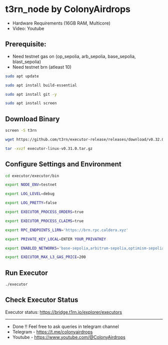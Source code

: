 # t3rn_node by ColonyAirdrops

- Hardware Requirements (16GB RAM, Multicore)
- Video: Youtube

## Prerequisite:
- Need testnet gas on (op_sepolia, arb_sepolia, base_sepolia, blast_sepolia)
- Need testnet brn (atleast 10)

```bash
sudo apt update

sudo apt install build-essential

sudo apt install git -y

sudo apt install screen
```

## Download Binary
```bash
screen -S t3rn
```
```bash
wget https://github.com/t3rn/executor-release/releases/download/v0.32.0/executor-linux-v0.32.0.tar.gz
```
```bash
tar -xvzf executor-linux-v0.31.0.tar.gz
```

## Configure Settings and Environment
```bash
cd executor/executor/bin
```
```bash
export NODE_ENV=testnet
```
```bash
export LOG_LEVEL=debug
```
```bash
export LOG_PRETTY=false
```
```bash
export EXECUTOR_PROCESS_ORDERS=true
```
```bash
export EXECUTOR_PROCESS_CLAIMS=true
```
```bash
export RPC_ENDPOINTS_L1RN='https://brn.rpc.caldera.xyz'
```
```bash
export PRIVATE_KEY_LOCAL=ENTER YOUR_PRIVATKEY
```
```bash
export ENABLED_NETWORKS='base-sepolia,arbitrum-sepolia,optimism-sepolia,blast-sepolia,l1rn'
```
```bash
export EXECUTOR_MAX_L3_GAS_PRICE=200
```

## Run Executor
```bash
./executor
```

## Check Executor Status
Executor status: https://bridge.t1rn.io/explorer/executors

---
- Done !! Feel free to ask queries in telegram channel
- Telegram - https://t.me/colonyairdrops
- Youtube - https://www.youtube.com/@ColonyAirdrops




